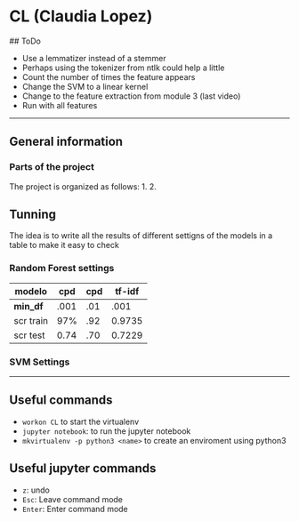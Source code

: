 # CL (Claudia Lopez)

## ToDo
* Use a lemmatizer instead of a stemmer
* Perhaps using the tokenizer from ntlk could help a little
* Count the number of times the feature appears
* Change the SVM to a linear kernel
* Change to the feature extraction from module 3 (last video)
* Run with all features

---

## General information

### Parts of the project
The project is organized as follows:
1.
2.

## Tunning
The idea is to write all the results of different settigns of the models in a table to make it easy to check

### Random Forest settings

modelo		| cpd		| cpd 	| tf-idf
 ---	 		| ---		| ---		| ---
**min_df** 		| .001	| .01		| .001
scr train | 97% 	| .92		| 0.9735
scr test 	| 0.74 	| .70		| 0.7229

### SVM Settings

---

## Useful commands
* `workon CL` to start the virtualenv
* `jupyter notebook`: to run the jupyter notebook
* `mkvirtualenv -p python3 <name>` to create an enviroment using python3

## Useful jupyter commands
* `z`: undo
* `Esc`: Leave command mode
* `Enter`: Enter command mode
